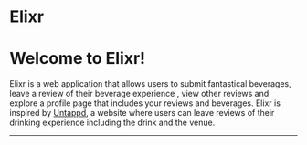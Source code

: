 # Elixr

# Welcome to Elixr!

Elixr is a web application that allows users to submit fantastical beverages, leave a review of their beverage experience , view other reviews and explore a profile page that includes your reviews and beverages. Elixr is inspired by [Untappd](https://untappd.com/), a website where users can leave reviews of their drinking experience including the drink and the venue.

***
